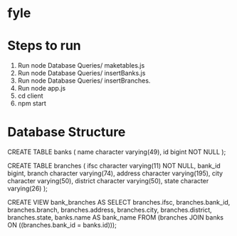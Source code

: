 # fyle

# Steps to run

1. Run node Database Queries/ maketables.js
2. Run node Database Queries/ insertBanks.js
3. Run node Database Queries/ insertBranches.
4. Run node app.js
5. cd client
6. npm start


# Database Structure

CREATE TABLE banks (
    name character varying(49),
    id bigint NOT NULL
);


CREATE TABLE branches (
    ifsc character varying(11) NOT NULL,
    bank_id bigint,
    branch character varying(74),
    address character varying(195),
    city character varying(50),
    district character varying(50),
    state character varying(26)
);

CREATE VIEW bank_branches AS
 SELECT branches.ifsc,
    branches.bank_id,
    branches.branch,
    branches.address,
    branches.city,
    branches.district,
    branches.state,
    banks.name AS bank_name
   FROM (branches
     JOIN banks ON ((branches.bank_id = banks.id)));
